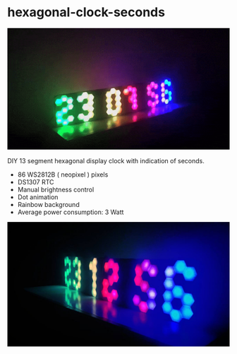 # hexagonal-clock-seconds
![13-segment-clock](13-segment-clock.gif) 

DIY  13 segment hexagonal display clock with indication of seconds. 

- 86 WS2812B ( neopixel ) pixels
- DS1307 RTC 
- Manual brightness control
- Dot animation
- Rainbow background
- Average power consumption: 3 Watt 

![13-segment-clock](13-segment-clock.jpg) 


